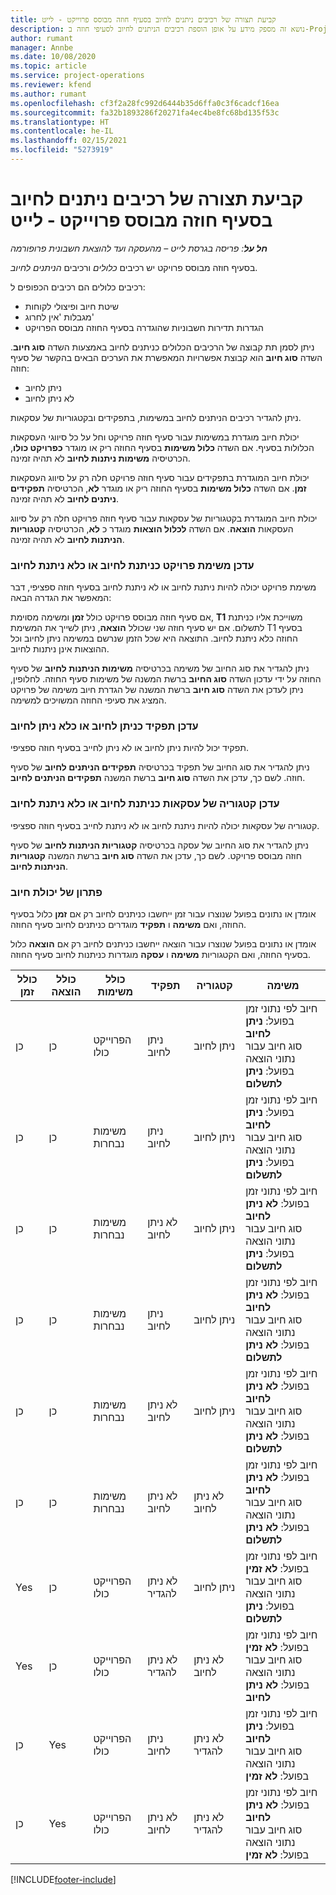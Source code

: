 ```yaml
---
title: קביעת תצורה של רכיבים ניתנים לחיוב בסעיף חוזה מבוסס פרוייקט - לייט
description: נושא זה מספק מידע על אופן הוספת רכיבים הניתנים לחיוב לסעיפי חוזה ב-Project Operations.
author: rumant
manager: Annbe
ms.date: 10/08/2020
ms.topic: article
ms.service: project-operations
ms.reviewer: kfend
ms.author: rumant
ms.openlocfilehash: cf3f2a28fc992d6444b35d6ffa0c3f6cadcf16ea
ms.sourcegitcommit: fa32b1893286f20271fa4ec4be8fc68bd135f53c
ms.translationtype: HT
ms.contentlocale: he-IL
ms.lasthandoff: 02/15/2021
ms.locfileid: "5273919"
---
```

# <a name="configure-chargeable-components-of-a-project-based-contract-line---lite"></a>קביעת תצורה של רכיבים ניתנים לחיוב בסעיף חוזה מבוסס פרוייקט - לייט

_**חל על**: פריסה בגרסת לייט – מהעסקה ועד להוצאת חשבונית פרופורמה_

בסעיף חוזה מבוסס פרויקט יש רכיבים *כלולים* ורכיבים *הניתנים לחיוב*.

רכיבים כלולים הם רכיבים הכפופים ל:

  - שיטת חיוב ופיצולי לקוחות
  - מגבלות 'אין לחרוג' 
  - הגדרות תדירות חשבוניות שהוגדרה בסעיף החוזה מבוסס הפרויקט

ניתן לסמן תת קבוצה של הרכיבים הכלולים כניתנים לחיוב באמצעות השדה **סוג חיוב**. השדה **סוג חיוב** הוא קבוצת אפשרויות המאפשרת את הערכים הבאים בהקשר של סעיף חוזה:

  - ניתן לחיוב
  - לא ניתן לחיוב

ניתן להגדיר רכיבים הניתנים לחיוב במשימות, בתפקידים ובקטגוריות של עסקאות.

יכולת חיוב מוגדרת במשימות עבור סעיף חוזה פרויקט וחל על כל סיווגי העסקאות הכלולות בסעיף. אם השדה **כלול משימות** בסעיף החוזה ריק או מוגדר **כפרויקט כולו**, הכרטיסיה **משימות ניתנות לחיוב** לא תהיה זמינה.

יכולת חיוב המוגדרת בתפקידים עבור סעיף חוזה פרויקט חלה רק על סיווג העסקאות **זמן**. אם השדה **כלול משימות** בסעיף החוזה ריק או מוגדר **לא**, הכרטיסיה **תפקידים ניתנים לחיוב** לא תהיה זמינה.

יכולת חיוב המוגדרת בקטגוריות של עסקאות עבור סעיף חוזה פרויקט חלה רק על סיווג העסקאות **הוצאה**. אם השדה **לכלול הוצאות** מוגדר כ **לא**, הכרטיסיה **קטגוריות הניתנות לחיוב** לא תהיה זמינה.

### <a name="update-a-project-task-as-chargeable-or-non-chargeable"></a>עדכן משימת פרויקט כניתנת לחיוב או כלא ניתנת לחיוב

משימת פרויקט יכולה להיות ניתנת לחיוב או לא ניתנת לחיוב בסעיף חוזה ספציפי, דבר המאפשר את הגדרה הבאה:

אם סעיף חוזה מבוסס פרויקט כולל **זמן** ומשימה מסוימת, **T1** משוייכת אליו כניתנת לתשלום. אם יש סעיף חוזה שני שכולל **הוצאה**, ניתן לשייך את המשימת T1 בסעיף החוזה כלא ניתנת לחיוב. התוצאה היא שכל הזמן שנרשם במשימה ניתן לחיוב וכל ההוצאות אינן ניתנות לחיוב.

ניתן להגדיר את סוג החיוב של משימה בכרטיסיה **משימות הניתנות לחיוב** של סעיף החוזה על ידי עדכון השדה **סוג החיוב** ברשת המשנה של משימות סעיף החוזה. לחלופין, ניתן לעדכן את השדה **סוג חיוב** ברשת המשנה של הגדרת חיוב משימה של פרויקט המציג את סעיפי החוזה המשויכים למשימה.

### <a name="update-a-role-as-chargeable-or-non-chargeable"></a>עדכן תפקיד כניתן לחיוב או כלא ניתן לחיוב

תפקיד יכול להיות ניתן לחיוב או לא ניתן לחייב בסעיף חוזה ספציפי.

ניתן להגדיר את סוג החיוב של תפקיד בכרטיסיה **תפקידים הניתנים לחיוב** של סעיף חוזה. לשם כך, עדכן את השדה **סוג חיוב** ברשת המשנה **תפקידים הניתנים לחיוב**.

### <a name="update-a-transaction-category-as-chargeable-or-non-chargeable"></a>עדכן קטגוריה של עסקאות כניתנת לחיוב או כלא ניתנת לחיוב

קטגוריה של עסקאות יכולה להיות ניתנת לחיוב או לא ניתנת לחייב בסעיף חוזה ספציפי.

ניתן להגדיר את סוג החיוב של עסקה בכרטיסיה **קטגוריות הניתנות לחיוב** של סעיף חוזה מבוסס פרויקט. לשם כך, עדכן את השדה **סוג חיוב** ברשת המשנה **קטגוריות הניתנות לחיוב**.

### <a name="resolve-chargeability"></a>פתרון של יכולת חיוב

אומדן או נתונים בפועל שנוצרו עבור זמן ייחשבו כניתנים לחיוב רק אם **זמן** כלול בסעיף החוזה, ואם **משימה** ו **תפקיד** מוגדרים כניתנים לחיוב סעיף החוזה.

אומדן או נתונים בפועל שנוצרו עבור הוצאה ייחשבו כניתנים לחיוב רק אם **הוצאה** כלול בסעיף החוזה, ואם הקטגוריות **משימה** ו **עסקה** מוגדרות כניתנות לחיוב סעיף החוזה.


| כולל זמן | כולל הוצאה | כולל משימות | תפקיד           | קטגוריה       | משימה                                                                                                      |
|---------------|------------------|----------------|----------------|----------------|-----------------------------------------------------------------------------------------------------------|
| ‏‏כן           | ‏‏כן              | הפרוייקט כולו | ניתן לחיוב     | ניתן לחיוב     | חיוב לפי נתוני זמן בפועל: **ניתן לחיוב** </br> סוג חיוב עבור נתוני הוצאה בפועל: **ניתן לתשלום**           |
| ‏‏כן           | ‏‏כן              | משימות נבחרות | ניתן לחיוב     | ניתן לחיוב     | חיוב לפי נתוני זמן בפועל: **ניתן לחיוב** </br> סוג חיוב עבור נתוני הוצאה בפועל: **ניתן לתשלום**           |
| ‏‏כן           | ‏‏כן              | משימות נבחרות | לא ניתן לחיוב | ניתן לחיוב     | חיוב לפי נתוני זמן בפועל: **לא ניתן לחיוב** </br> סוג חיוב עבור נתוני הוצאה בפועל: **ניתן לתשלום**       |
| ‏‏כן           | ‏‏כן              | משימות נבחרות | ניתן לחיוב     | ניתן לחיוב     | חיוב לפי נתוני זמן בפועל: **לא ניתן לחיוב** </br> סוג חיוב עבור נתוני הוצאה בפועל: **לא ניתן לתשלום** |
| ‏‏כן           | ‏‏כן              | משימות נבחרות | לא ניתן לחיוב | ניתן לחיוב     | חיוב לפי נתוני זמן בפועל: **לא ניתן לחיוב** </br> סוג חיוב עבור נתוני הוצאה בפועל: **לא ניתן לתשלום** |
| ‏‏כן           | ‏‏כן              | משימות נבחרות | לא ניתן לחיוב | לא ניתן לחיוב | חיוב לפי נתוני זמן בפועל: **לא ניתן לחיוב** </br> סוג חיוב עבור נתוני הוצאה בפועל: **לא ניתן לתשלום** |
| Yes            | ‏‏כן              | הפרוייקט כולו | לא ניתן להגדיר   | ניתן לחיוב     | חיוב לפי נתוני זמן בפועל: **לא זמין**</br>סוג חיוב עבור נתוני הוצאה בפועל: **ניתן לתשלום**          |
| Yes            | ‏‏כן              | הפרוייקט כולו | לא ניתן להגדיר   | לא ניתן לחיוב | חיוב לפי נתוני זמן בפועל: **לא זמין**</br> סוג חיוב עבור נתוני הוצאה בפועל: **לא ניתן לחיוב**     |
| ‏‏כן           | Yes               | הפרוייקט כולו | ניתן לחיוב     | לא ניתן להגדיר   | חיוב לפי נתוני זמן בפועל: **ניתן לחיוב** </br> סוג חיוב עבור נתוני הוצאה בפועל: **לא זמין**        |
| ‏‏כן           | Yes               | הפרוייקט כולו | לא ניתן לחיוב | לא ניתן להגדיר   | חיוב לפי נתוני זמן בפועל: **לא ניתן לחיוב** </br>סוג חיוב עבור נתוני הוצאה בפועל: **לא זמין**   |


[!INCLUDE[footer-include](../../includes/footer-banner.md)]